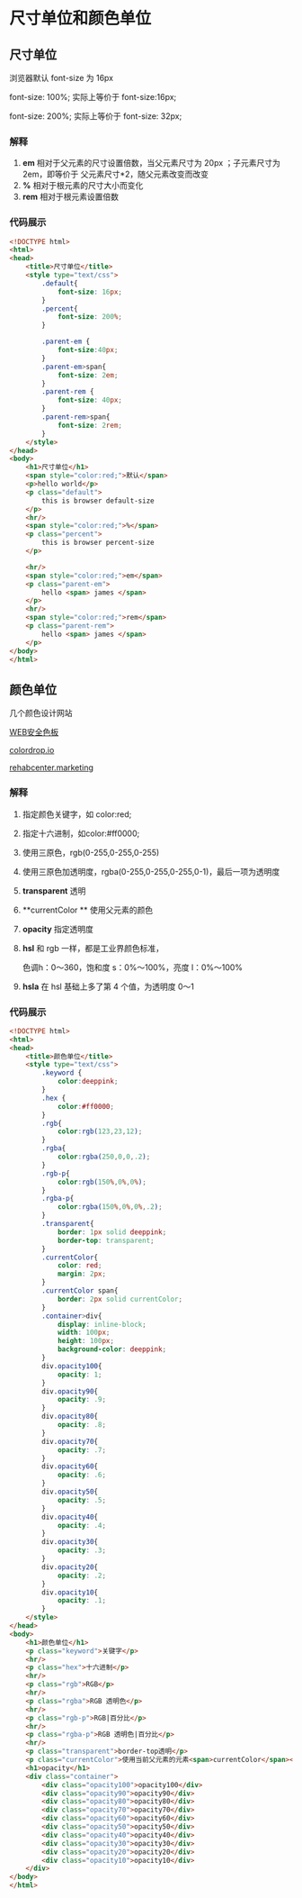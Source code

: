 # 尺寸单位和颜色单位



## 尺寸单位

浏览器默认 font-size 为 16px

font-size: 100%; 实际上等价于 font-size:16px;

font-size: 200%; 实际上等价于 font-size: 32px;

### 解释

1. **em** 相对于父元素的尺寸设置倍数，当父元素尺寸为 20px ；子元素尺寸为 2em，即等价于 父元素尺寸*2，随父元素改变而改变
2. **%** 相对于根元素的尺寸大小而变化
3. **rem** 相对于根元素设置倍数

### 代码展示

```html
<!DOCTYPE html>
<html>
<head>
	<title>尺寸单位</title>
	<style type="text/css">
		.default{
			font-size: 16px;
		}
		.percent{
			font-size: 200%;
		}

		.parent-em {
			font-size:40px;
		}
		.parent-em>span{
			font-size: 2em;
		}
		.parent-rem {
			font-size: 40px;
		}
		.parent-rem>span{
			font-size: 2rem;
		}
	</style>
</head>
<body>
	<h1>尺寸单位</h1>
	<span style="color:red;">默认</span>
	<p>hello world</p>
	<p class="default">
		this is browser default-size
	</p>
	<hr/>
	<span style="color:red;">%</span>
	<p class="percent">
		this is browser percent-size
	</p>

	<hr/>
	<span style="color:red;">em</span>
	<p class="parent-em">
		hello <span> james </span>
	</p>
	<hr/>
	<span style="color:red;">rem</span>
	<p class="parent-rem">
		hello <span> james </span>
	</p>
</body>
</html>
```



## 颜色单位

几个颜色设计网站

[WEB安全色板](https://www.bootcss.com/p/websafecolors/)

[colordrop.io](https://colordrop.io/)

[rehabcenter.marketing](https://www.rehabcenter.marketing/tintui/)

### 解释

1. 指定颜色关键字，如 color:red;

2. 指定十六进制，如color:#ff0000;

3. 使用三原色，rgb(0-255,0-255,0-255)

4. 使用三原色加透明度，rgba(0-255,0-255,0-255,0-1)，最后一项为透明度

5. **transparent** 透明

6. **currentColor ** 使用父元素的颜色

7. **opacity** 指定透明度

8. **hsl** 和 rgb 一样，都是工业界颜色标准，

   色调h：0～360，饱和度 s：0%～100%，亮度 l：0%～100%

9. **hsla** 在 hsl 基础上多了第 4 个值，为透明度 0～1
### 代码展示

```html
<!DOCTYPE html>
<html>
<head>
	<title>颜色单位</title>
	<style type="text/css">
		.keyword {
			color:deeppink;
		}
		.hex {
			color:#ff0000;
		}
		.rgb{
			color:rgb(123,23,12);
		}
		.rgba{
			color:rgba(250,0,0,.2);
		}
		.rgb-p{
			color:rgb(150%,0%,0%);
		}
		.rgba-p{
			color:rgba(150%,0%,0%,.2);
		}
		.transparent{
			border: 1px solid deeppink;
			border-top: transparent;
		}
		.currentColor{
			color: red;
			margin: 2px;
		}
		.currentColor span{
			border: 2px solid currentColor;
		}
		.container>div{
			display: inline-block;
			width: 100px;
			height: 100px;
			background-color: deeppink;
		}
		div.opacity100{
			opacity: 1; 
		}
		div.opacity90{
			opacity: .9; 
		}
		div.opacity80{
			opacity: .8; 
		}
		div.opacity70{
			opacity: .7; 
		}
		div.opacity60{
			opacity: .6; 
		}
		div.opacity50{
			opacity: .5; 
		}
		div.opacity40{
			opacity: .4; 
		}
		div.opacity30{
			opacity: .3; 
		}
		div.opacity20{
			opacity: .2; 
		}
		div.opacity10{
			opacity: .1; 
		}
	</style>
</head>
<body>
	<h1>颜色单位</h1>
	<p class="keyword">关键字</p>
	<hr/>
	<p class="hex">十六进制</p>
	<hr/>
	<p class="rgb">RGB</p>
	<hr/>
	<p class="rgba">RGB 透明色</p>
	<hr/>
	<p class="rgb-p">RGB|百分比</p>
	<hr/>
	<p class="rgba-p">RGB 透明色|百分比</p>
	<hr/>
	<p class="transparent">border-top透明</p>
	<p class="currentColor">使用当前父元素的元素<span>currentColor</span></p>
	<h1>opacity</h1>
	<div class="container">
		<div class="opacity100">opacity100</div>
		<div class="opacity90">opacity90</div>
		<div class="opacity80">opacity80</div>
		<div class="opacity70">opacity70</div>
		<div class="opacity60">opacity60</div>
		<div class="opacity50">opacity50</div>
		<div class="opacity40">opacity40</div>
		<div class="opacity30">opacity30</div>
		<div class="opacity20">opacity20</div>
		<div class="opacity10">opacity10</div>
	</div>
</body>
</html>
```


